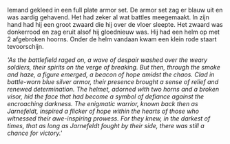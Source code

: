  Iemand gekleed in een full plate armor set. De armor set zag er blauw uit en was aardig gehavend. Het had zeker al wat battles meegemaakt. In zijn hand had hij een groot zwaard die hij over de vloer sleepte. Het zwaard was donkerrood en zag eruit alsof hij gloednieuw was. Hij had een helm op met 2 afgebroken hoorns. Onder de helm vandaan kwam een klein rode staart tevoorschijn.


*'As the battlefield raged on, a wave of despair washed over the weary soldiers, their spirits on the verge of breaking. But then, through the smoke and haze, a figure emerged, a beacon of hope amidst the chaos. Clad in battle-worn blue silver armor, their presence brought a sense of relief and renewed determination. The helmet, adorned with two horns and a broken visor, hid the face that had become a symbol of defiance against the encroaching darkness. The enigmatic warrior, known back then as Jarnefeldt, inspired a flicker of hope within the hearts of those who witnessed their awe-inspiring prowess. For they knew, in the darkest of times, that as long as Jarnefeldt fought by their side, there was still a chance for victory.'*